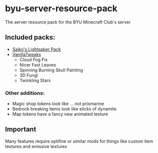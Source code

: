 # byu-server-resource-pack

The server resource pack for the BYU Minecraft Club's server

## Included packs:

- [Saiko's Lightsaber Pack](https://modrinth.com/resourcepack/saiko-lightsaber-pack)
- [VanillaTweaks](https://vanillatweaks.net/picker/resource-packs)
    - Cloud Fog Fix
    - Nicer Fast Leaves
    - Spinning Burning Skull Painting
    - 3D Fungi
    - Twinkling Stars

### Other additions:

 - Magic shop tokens look like ... not prismarine
 - Bedrock breaking items look like sticks of dynamite
 - Map tokens have a fancy new animated texture

## Important

Many features require optifine or similar mods for things like custom item textures and emissive textures
